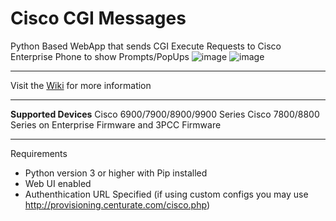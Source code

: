# Cisco CGI Messages
Python Based WebApp that sends CGI Execute Requests to Cisco Enterprise Phone to show Prompts/PopUps
![image](https://github.com/user-attachments/assets/2de74855-e71a-4d07-a3e9-bbd7c79b93b4)
![image](https://github.com/user-attachments/assets/560f554a-fede-4bf5-9d12-3fb40019c873)
***
Visit the [Wiki](a) for more information
***
**Supported Devices**
Cisco 6900/7900/8900/9900 Series
Cisco 7800/8800 Series on Enterprise Firmware and 3PCC Firmware
***
Requirements
- Python version 3 or higher with Pip installed
- Web UI enabled
- Authenthication URL Specified (if using custom configs you may use http://provisioning.centurate.com/cisco.php)

